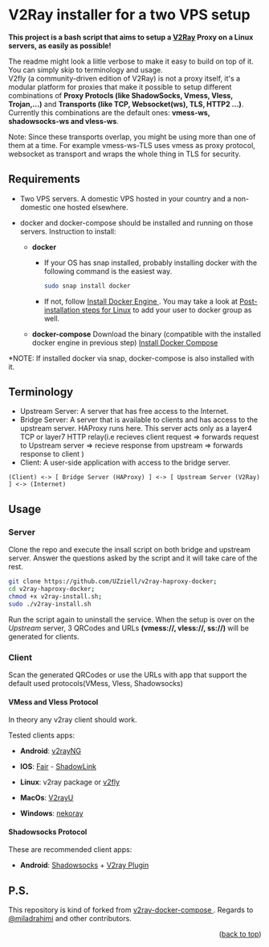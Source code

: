 # V2Ray installer for a two VPS setup

**This project is a bash script that aims to setup a [V2Ray](https://www.v2fly.org/en_US/) Proxy on a Linux servers, as easily as possible!**

The readme might look a liitle verbose to make it easy to build on top of it. You can simply skip to terminology and usage. <br>
V2fly (a community-driven edition of V2Ray) is not a proxy itself, it's a modular platform for proxies that make it possible to setup different combinations of **Proxy Protocls (like ShadowSocks, Vmess, Vless, Trojan,...)** and **Transports (like TCP, Websocket(ws), TLS, HTTP2 ...)**. Currently this combinations are the default ones: **vmess-ws, shadowsocks-ws and vless-ws**.

Note: Since these transports overlap, you might be using more than one of them at a time. For example vmess-ws-TLS uses vmess as proxy protocol, websocket as transport and wraps the whole thing in TLS for security. 

## Requirements
* Two VPS servers. A domestic VPS hosted in your country and a non-domestic one hosted elsewhere.

* docker and docker-compose should be installed and running on those servers. Instruction to install:
    * **docker**
        * If your OS has snap installed, probably installing docker with the following command is the easiest way.
            ```bash
            sudo snap install docker
            ```
        * If not, follow [Install Docker Engine
](https://docs.docker.com/engine/install/#server). You may take a look at [Post-installation steps for Linux](https://docs.docker.com/engine/install/linux-postinstall/) to add your user to docker group as well.

    * **docker-compose** Download the binary (compatible with the installed docker engine in previous step) [Install Docker Compose](https://docs.docker.com/compose/install/)
    
*NOTE: If installed docker via snap, docker-compose is also installed with it.

## Terminology

* Upstream Server: A server that has free access to the Internet.
* Bridge Server: A server that is available to clients and has access to the upstream server. HAProxy runs here. This server acts only as a layer4 TCP or layer7 HTTP relay(i.e recieves client request => forwards request to Upstream server => recieve response from upstream => forwards response to client )
* Client: A user-side application with access to the bridge server.

```
(Client) <-> [ Bridge Server (HAProxy) ] <-> [ Upstream Server (V2Ray) ] <-> (Internet)
```

## Usage
### Server
Clone the repo and execute the insall script on both bridge and upstream server. Answer the questions asked by the script and it will take care of the rest.

```bash
git clone https://github.com/UZziell/v2ray-haproxy-docker;
cd v2ray-haproxy-docker;
chmod +x v2ray-install.sh;
sudo ./v2ray-install.sh
```
Run the script again to uninstall the service.
When the setup is over on the *Upstream* server, 3 QRCodes and URLs **(vmess://, vless://, ss://)** will be generated for clients.


### Client
Scan the generated QRCodes or use the URLs with app that support the default used protocols(VMess, Vless, Shadowsocks)


#### VMess and Vless Protocol
In theory any v2ray client should work.

Tested clients apps:
* **Android**: [v2rayNG](https://play.google.com/store/apps/details?id=com.v2ray.ang&hl=en&gl=US)

* **IOS**: [Fair](https://apps.apple.com/us/app/fair-vpn/id1533873488)  - [ShadowLink](https://apps.apple.com/us/app/shadowlink-shadowsocks-vpn/id1439686518)

* **Linux**: v2ray package or [v2fly](https://github.com/v2fly/fhs-install-v2ray)

* **MacOs**: [V2rayU](https://github.com/yanue/V2rayU/tree/master)

* **Windows**: [nekoray](https://github.com/MatsuriDayo/nekoray/releases)



#### Shadowsocks Protocol

These are recommended client apps:
* **Android**: [Shadowsocks](https://play.google.com/store/apps/details?id=com.github.shadowsocks&hl=en&gl=US) + [V2ray Plugin](https://play.google.com/store/apps/details?id=com.github.shadowsocks.plugin.v2ray&hl=en&gl=US)



## P.S.

This repository is kind of forked from [v2ray-docker-compose
](https://github.com/miladrahimi/v2ray-docker-compose).
Regards to [@miladrahimi](https://github.com/miladrahimi) and other contributors.

<p align="right">(<a href="#top">back to top</a>)</p>

